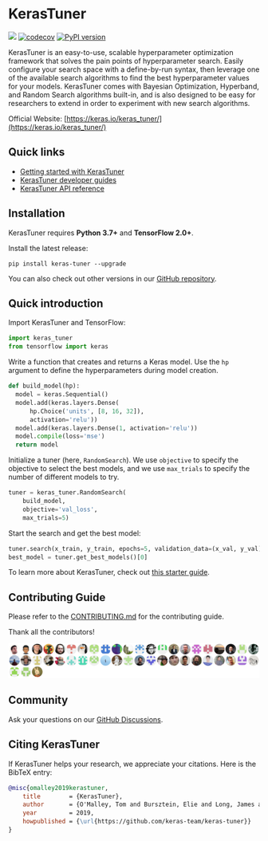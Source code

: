 # KerasTuner

[![](https://github.com/keras-team/keras-tuner/workflows/Tests/badge.svg?branch=master)](https://github.com/keras-team/keras-tuner/actions?query=workflow%3ATests+branch%3Amaster)
[![codecov](https://codecov.io/gh/keras-team/keras-tuner/branch/master/graph/badge.svg)](https://codecov.io/gh/keras-team/keras-tuner)
[![PyPI version](https://badge.fury.io/py/keras-tuner.svg)](https://badge.fury.io/py/keras-tuner)

KerasTuner is an easy-to-use, scalable hyperparameter optimization framework
that solves the pain points of hyperparameter search. Easily configure your
search space with a define-by-run syntax, then leverage one of the available
search algorithms to find the best hyperparameter values for your models.
KerasTuner comes with Bayesian Optimization, Hyperband, and Random Search algorithms
built-in, and is also designed to be easy for researchers to extend in order to
experiment with new search algorithms.

Official Website: [https://keras.io/keras_tuner/](https://keras.io/keras_tuner/)

## Quick links

* [Getting started with KerasTuner](https://keras.io/guides/keras_tuner/getting_started)
* [KerasTuner developer guides](https://keras.io/guides/keras_tuner/)
* [KerasTuner API reference](https://keras.io/api/keras_tuner/)


## Installation

KerasTuner requires **Python 3.7+** and **TensorFlow 2.0+**.

Install the latest release:

```
pip install keras-tuner --upgrade
```

You can also check out other versions in our
[GitHub repository](https://github.com/keras-team/keras-tuner).


## Quick introduction

Import KerasTuner and TensorFlow:

```python
import keras_tuner
from tensorflow import keras
```

Write a function that creates and returns a Keras model.
Use the `hp` argument to define the hyperparameters during model creation.

```python
def build_model(hp):
  model = keras.Sequential()
  model.add(keras.layers.Dense(
      hp.Choice('units', [8, 16, 32]),
      activation='relu'))
  model.add(keras.layers.Dense(1, activation='relu'))
  model.compile(loss='mse')
  return model
```

Initialize a tuner (here, `RandomSearch`).
We use `objective` to specify the objective to select the best models,
and we use `max_trials` to specify the number of different models to try.

```python
tuner = keras_tuner.RandomSearch(
    build_model,
    objective='val_loss',
    max_trials=5)
```

Start the search and get the best model:

```python
tuner.search(x_train, y_train, epochs=5, validation_data=(x_val, y_val))
best_model = tuner.get_best_models()[0]
```

To learn more about KerasTuner, check out [this starter guide](https://keras.io/guides/keras_tuner/getting_started/).

## Contributing Guide

Please refer to the [CONTRIBUTING.md](https://github.com/keras-team/keras-tuner/blob/master/CONTRIBUTING.md) for the contributing guide.

Thank all the contributors!

[![The contributors](https://raw.githubusercontent.com/keras-team/keras-tuner/master/docs/contributors.svg)](https://github.com/keras-team/keras-tuner/graphs/contributors)

## Community

Ask your questions on our [GitHub Discussions](https://github.com/keras-team/keras-tuner/discussions).

## Citing KerasTuner

If KerasTuner helps your research, we appreciate your citations.
Here is the BibTeX entry:

```bibtex
@misc{omalley2019kerastuner,
	title        = {KerasTuner},
	author       = {O'Malley, Tom and Bursztein, Elie and Long, James and Chollet, Fran\c{c}ois and Jin, Haifeng and Invernizzi, Luca and others},
	year         = 2019,
	howpublished = {\url{https://github.com/keras-team/keras-tuner}}
}
```

